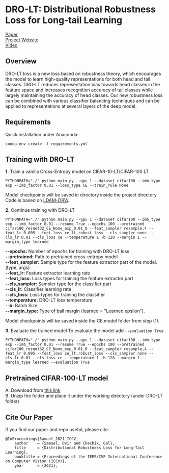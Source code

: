 # DRO-LT: Distributional Robustness Loss for Long-tail Learning
[Paper](https://arxiv.org/abs/2104.03066)  
[Project Website](https://chechiklab.biu.ac.il/~dvirsamuel/DROLT/)  
[Video](https://www.youtube.com/watch?v=iFt2w9wPsw4)

## Overview
DRO-LT loss is a new loss based on robustness theory, which encourages the model to learn high-quality representations for both head and tail classes. DRO-LT reduces representation bias towards head classes in the feature space and increases recognition accuracy of tail classes while  largely maintaining the accuracy of head classes. Our new robustness loss can be combined with various classifier balancing techniques and can be applied to representations at several layers of the deep model.

## Requirements

Quick installation under Anaconda:
```
conda env create -f requirements.yml
```

## Training with DRO-LT
**1.** Train a vanilla Cross-Entropy model on CIFAR-10-LT/CIFAR-100 LT
```
PYTHONPATH="./" python main.py --gpu 1 --dataset cifar100 --imb_type exp --imb_factor 0.01 --loss_type CE --train_rule None
```
Model checkpoints will be saved in directory inside the project directory.
Code is based on [LDAM-DRW](https://github.com/kaidic/LDAM-DRW).

**2.** Continue training with DRO-LT
```
PYTHONPATH="./" python main.py --gpu 1 --dataset cifar100 --imb_type exp --imb_factor 0.01 --resume True --epochs 100 --pretrained cifar100_resnet32_CE_None_exp_0.01_0 --feat_sampler resample,4 --feat_lr 0.005 --feat_loss ce_lt,robust_loss --cls_sampler none --cls_lr 0.01 --cls_loss ce --temperature 1 -b 128 --margin 1 --margin_type learned
```
**--epochs:** Number of epochs for training with DRO-LT loss  
**--pretrained:** Path to pretrained cross-entropy model    
**--feat_sampler:** Sample type for the feature extractor part of the model. (type, args)  
**--feat_lr:** Feature extractor learning rate  
**--feat_loss:** Loss types for training the feature extractor part  
**--cls_sampler:** Sampler type for the classifier part  
**--cls_lr:** Classifier learning rate  
**--cls_loss:** Loss types for training the classifier  
**--temperature:** DRO-LT loss temperature  
**--b:** Batch Size  
**--margin_type:** Type of ball margin (learned = "Learned epsilon").  

Model checkpoints will be saved inside the CE model folder from step (1).

**3.** Evaluate the trained model
To evaluate the model add ```--evaluation True```
```
PYTHONPATH="./" python main.py --gpu 1 --dataset cifar100 --imb_type exp --imb_factor 0.01 --resume True --epochs 100 --pretrained cifar100_resnet32_CE_None_exp_0.01_0 --feat_sampler resample,4 --feat_lr 0.005 --feat_loss ce_lt,robust_loss --cls_sampler none --cls_lr 0.01 --cls_loss ce --temperature 1 -b 128 --margin 1 --margin_type learned --evaluation True
```

## Pretrained CIFAR-100-LT model
A. Download from [this link](https://chechiklab.biu.ac.il/~dvirsamuel/DROLT/models/cifar100_resnet32_CE_None_exp_0.01_0.zip)  
B. Unzip the folder and place it under the working directory (under DRO-LT folder)

## Cite Our Paper
If you find our paper and repo useful, please cite:
```
@InProceedings{Samuel_2021_ICCV,
    author    = {Samuel, Dvir and Chechik, Gal},
    title     = {Distributional Robustness Loss for Long-Tail Learning},
    booktitle = {Proceedings of the IEEE/CVF International Conference on Computer Vision (ICCV)},
    year      = {2021},
```